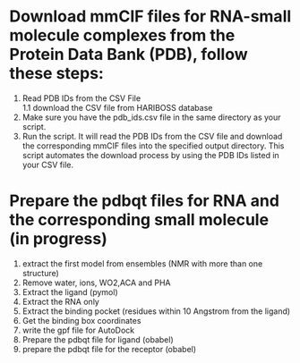 # Download mmCIF files for RNA-small molecule complexes from the Protein Data Bank (PDB), follow these steps:

1. Read PDB IDs from the CSV File\
   1.1 download the CSV file from HARIBOSS database
2. Make sure you have the pdb_ids.csv file in the same directory as your script.
3. Run the script. It will read the PDB IDs from the CSV file and download the corresponding mmCIF files into the specified output directory.
This script automates the download process by using the PDB IDs listed in your CSV file.
# Prepare the pdbqt files for RNA and the corresponding small molecule (in progress)
1. extract the first model from ensembles (NMR with more than one structure)
2. Remove water, ions, WO2,ACA and PHA
3. Extract the ligand (pymol)
4. Extract the RNA only
5. Extract the binding pocket (residues within 10 Angstrom from the ligand)
6. Get the binding box coordinates
7. write the gpf file for AutoDock
8. Prepare the pdbqt file for ligand (obabel)
9. prepare the pdbqt file for the receptor (obabel)

